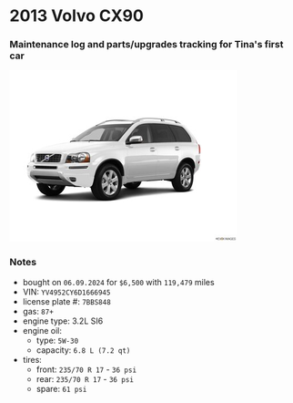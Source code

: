 # 2013 Volvo CX90


### Maintenance log and parts/upgrades tracking for Tina's first car


![](/pic.jpg)


### Notes
- bought on `06.09.2024` for `$6,500` with `119,479` miles
- VIN: `YV4952CY6D1666945`
- license plate #: `7BBS848`
- gas: `87+`
- engine type: 3.2L SI6
- engine oil:
  - type: `5W-30`
  - capacity: `6.8 L (7.2 qt)`
- tires:
  - front: `235/70 R 17` - `36 psi`
  - rear:  `235/70 R 17` - `36 psi`
  - spare: `61 psi`
